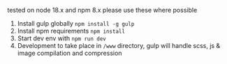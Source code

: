 
tested on node 18.x and npm 8.x please use these where possible
1. Install gulp globally `npm install -g gulp`
1. Install npm requirements `npm install`
1. Start dev env with `npm run dev`
1. Development to take place in `/www` directory, gulp will handle scss, js & image compilation and compression